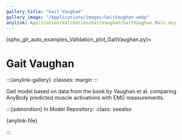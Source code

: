 ```yaml
---
gallery_title: "Gait Vaughan"
gallery_image: "/Applications/images/GaitVaughan.webp"
anylink: Application/Validation/GaitVaughan/GaitVaughan.Main.any
---
```


(sphx_glr_auto_examples_Validation_plot_GaitVaughan.py)=

# Gait Vaughan

:::{anylink-gallery}
:classes: margin
:::


Gait model based on data from the book by Vaughan et al. comparing AnyBody predicted muscle activations with
EMG measurements.



:::{admonition} In Model Repository:
:class: seealso

{anylink-file}` `

:::
